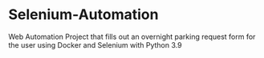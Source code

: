 # Selenium-Automation
Web Automation Project that fills out an overnight parking request form for the user using Docker and Selenium with Python 3.9
